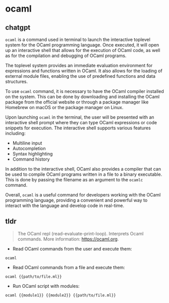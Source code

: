 # ocaml 
## chatgpt 
`ocaml` is a command used in terminal to launch the interactive toplevel system for the OCaml programming language. Once executed, it will open up an interactive shell that allows for the execution of OCaml code, as well as for the compilation and debugging of OCaml programs.

The toplevel system provides an immediate evaluation environment for expressions and functions written in OCaml. It also allows for the loading of external module files, enabling the use of predefined functions and data structures.

To use `ocaml` command, it is necessary to have the OCaml compiler installed on the system. This can be done by downloading and installing the OCaml package from the official website or through a package manager like Homebrew on macOS or the package manager on Linux.

Upon launching `ocaml` in the terminal, the user will be presented with an interactive shell prompt where they can type OCaml expressions or code snippets for execution. The interactive shell supports various features including:

- Multiline input
- Autocompletion
- Syntax highlighting
- Command history

In addition to the interactive shell, OCaml also provides a compiler that can be used to compile OCaml programs written in a file to a binary executable. This is done by passing the filename as an argument to the `ocamlc` command.

Overall, `ocaml` is a useful command for developers working with the OCaml programming language, providing a convenient and powerful way to interact with the language and develop code in real-time. 

## tldr 
 
> The OCaml repl (read-evaluate-print-loop).
> Interprets Ocaml commands.
> More information: <https://ocaml.org>.

- Read OCaml commands from the user and execute them:

`ocaml`

- Read OCaml commands from a file and execute them:

`ocaml {{path/to/file.ml}}`

- Run OCaml script with modules:

`ocaml {{module1}} {{module2}} {{path/to/file.ml}}`
